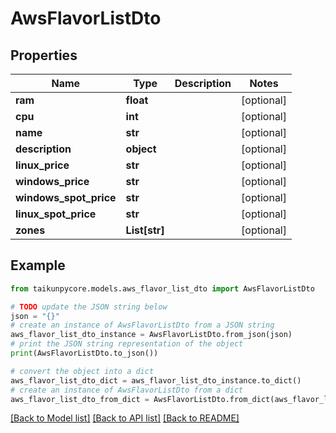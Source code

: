 # AwsFlavorListDto


## Properties

Name | Type | Description | Notes
------------ | ------------- | ------------- | -------------
**ram** | **float** |  | [optional] 
**cpu** | **int** |  | [optional] 
**name** | **str** |  | [optional] 
**description** | **object** |  | [optional] 
**linux_price** | **str** |  | [optional] 
**windows_price** | **str** |  | [optional] 
**windows_spot_price** | **str** |  | [optional] 
**linux_spot_price** | **str** |  | [optional] 
**zones** | **List[str]** |  | [optional] 

## Example

```python
from taikunpycore.models.aws_flavor_list_dto import AwsFlavorListDto

# TODO update the JSON string below
json = "{}"
# create an instance of AwsFlavorListDto from a JSON string
aws_flavor_list_dto_instance = AwsFlavorListDto.from_json(json)
# print the JSON string representation of the object
print(AwsFlavorListDto.to_json())

# convert the object into a dict
aws_flavor_list_dto_dict = aws_flavor_list_dto_instance.to_dict()
# create an instance of AwsFlavorListDto from a dict
aws_flavor_list_dto_from_dict = AwsFlavorListDto.from_dict(aws_flavor_list_dto_dict)
```
[[Back to Model list]](../README.md#documentation-for-models) [[Back to API list]](../README.md#documentation-for-api-endpoints) [[Back to README]](../README.md)


